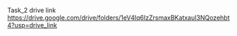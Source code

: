 Task_2 drive link
https://drive.google.com/drive/folders/1eV4Iq6IzZrsmaxBKatxauI3NQozehbt4?usp=drive_link

